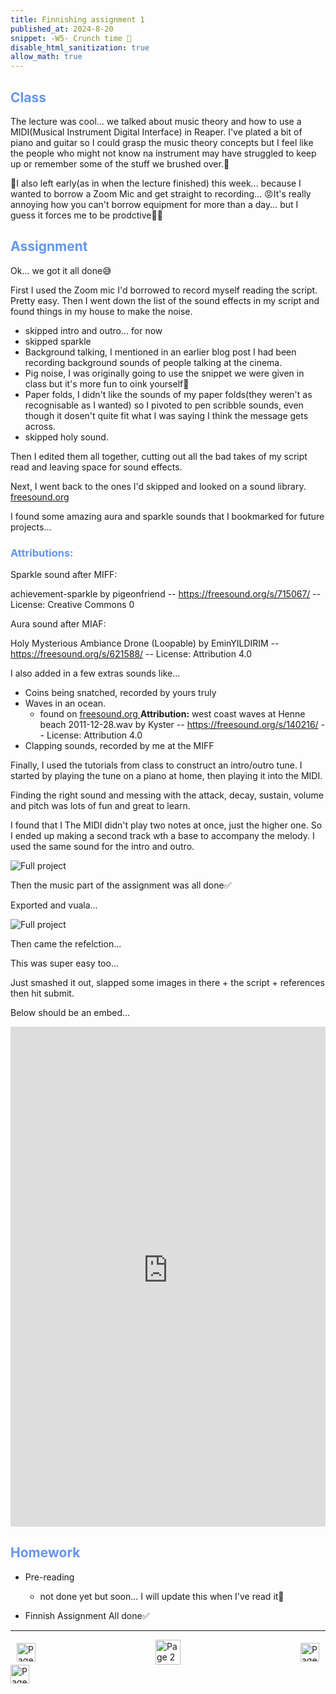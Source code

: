 ```yaml
---
title: Finnishing assignment 1
published_at: 2024-8-20
snippet: -W5- Crunch time 🦷
disable_html_sanitization: true
allow_math: true
---
```


<h2 style="color:CornflowerBlue;">Class</h2>

The lecture was cool... we talked about music theory and how to use a MIDI(Musical Instrument Digital Interface) in Reaper.
I've plated a bit of piano and guitar so I could grasp the music theory concepts but I feel like the people who might not know na instrument may have struggled to keep up or remember some of the stuff we brushed over.🫠

🫣I also left early(as in when the lecture finished) this week... because I wanted to borrow a Zoom Mic and get straight to recording... 😡It's really annoying how you can't borrow equipment for more than a day... but I guess it forces me to be prodctive🤷‍♂️

<h2 style="color:CornflowerBlue;">Assignment</h2>

Ok... we got it all done😅

First I used the Zoom mic I'd borrowed to record myself reading the script. Pretty easy.
Then I went down the list of the sound effects in my script and found things in my house to make the noise. 
- skipped intro and outro... for now
- skipped sparkle
- Background talking, I mentioned in an earlier blog post I had been recording background sounds of people talking at the cinema.
- Pig noise, I was originally going to use the snippet we were given in class but it's more fun to oink yourself🐽
- Paper folds, I didn't like the sounds of my paper folds(they weren't as recognisable as I wanted) so I pivoted to pen scribble sounds, even though it dosen't quite fit what I was saying I think the message gets across.
- skipped holy sound.

Then I edited them all together, cutting out all the bad takes of my script read and leaving space for sound effects.

Next, I went back to the ones I'd skipped and looked on a sound library. <a href="https://freesound.org/ "> freesound.org </a> 

I found some amazing aura and sparkle sounds that I bookmarked for future projects...

<h3 style="color:CornflowerBlue;">Attributions:</h3>
Sparkle sound after MIFF: 

achievement-sparkle by pigeonfriend -- https://freesound.org/s/715067/ -- License: Creative Commons 0 

Aura sound after MIAF:

Holy Mysterious Ambiance Drone (Loopable) by EminYILDIRIM -- https://freesound.org/s/621588/ -- License: Attribution 4.0

I also added in a few extras sounds like...
- Coins being snatched, recorded by yours truly
- Waves in an ocean.
    - found on <a href="https://freesound.org/ "> freesound.org </a> **Attribution:** west coast waves at Henne beach 2011-12-28.wav by Kyster -- https://freesound.org/s/140216/ -- License: Attribution 4.0
- Clapping sounds, recorded by me at the MIFF

Finally, I used the tutorials from class to construct an intro/outro tune. I started by playing the tune on a piano at home, then playing it into the MIDI.

Finding the right sound and messing with the attack, decay, sustain, volume and pitch was lots of fun and great to learn.

I found that I The MIDI didn't play two notes at once, just the higher one. So I ended up making a second track wth a base to accompany the melody. I used the same sound for the intro and outro.

![Full project](/w5/MIDInotes.png)

Then the music part of the assignment was all done✅

Exported and vuala...

![Full project](/w5/FullProject.png)

Then came the refelction...

This was super easy too...

Just smashed it out, slapped some images in there + the script + references then hit submit.

Below should be an embed...

<iframe src="https://rmiteduau-my.sharepoint.com/personal/s4089062_student_rmit_edu_au/_layouts/15/Doc.aspx?sourcedoc={f67ccc43-a5ca-442d-8e21-74f10428c805}&amp;action=embedview" width=100% height="800px" frameborder="0">This is an embedded <a target="_blank" href="https://office.com">Microsoft Office</a> document, powered by <a target="_blank" href="https://office.com/webapps">Office</a>.</iframe>



<h2 style="color:CornflowerBlue;">Homework</h2>

- Pre-reading
    - not done yet but soon... I will update this when I've read it👀

- Finnish Assignment 
All done✅

---
<style>
.container {
    display: flex;
    justify-content: space-between;
    align-items: center;
    padding: 0 10px; /* Optional: Add some padding if needed */
}

.button {
    display: flex;
    align-items: center;
    /* Add additional styling for buttons if needed */
}

.button img {
    display: block;
}
</style>


<body>
    <div class="container">
        <a href="/04-working-on-assignment" class="button left">
            <img id= "back_id" src="/Images/white/1.png" width="30" height="30" alt="Page 1">
        </a>
        <a href="/" class="button middle">
            <img id= "home_id" src="/Images/white/2.png" width="40" height="40" alt="Page 2">
        </a>
        <a href="/" class="button right">
            <img id= "next_id" src="/Images/white/3.png" width="30" height="30" alt="Page 3">
        </a>
    </div>
</body>

<img src="/Images/white/0.png" width="30" height="30" alt="Page 3">